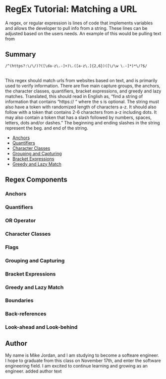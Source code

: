 # RegEx Tutorial: Matching a URL

A regex, or regular expression is lines of code that implements variables and allows the developer to pull info from a string. These lines can be adjusted based on the users needs. An example of this would be pulling text from 

## Summary

````/^(https?:\/\/)?([\da-z\.-]+)\.([a-z\.]{2,6})([\/\w \.-]*)*\/?$/````
<br /> <br />

This regex should match urls from websites based on text, and is primarily used to verify information. There are five main capture groups, the anchors, the character classes, quantifiers, bracket expressions, and greedy and lazy matches. Translated, this should read in English as, “find a string of information that contains “https:// “ where the s is optional. The string must also have a token with randomized length of characters a-z. It should also follow with a token that contains 2-6 characters from a-z including dots. It may also contain a token that has a slash followed by numbers, spaces, letters, dots and/or dashes.” The beginning and ending slashes in the string represent the beg. and end of the string.


- [Anchors](#anchors)
- [Quantifiers](#quantifiers)
- [Character Classes](#character-classes)
- [Grouping and Capturing](#grouping-and-capturing)
- [Bracket Expressions](#bracket-expressions)
- [Greedy and Lazy Match](#greedy-and-lazy-match)

## Regex Components

### Anchors

### Quantifiers

### OR Operator

### Character Classes

### Flags

### Grouping and Capturing

### Bracket Expressions

### Greedy and Lazy Match

### Boundaries

### Back-references

### Look-ahead and Look-behind

## Author

My name is Mike Jordan, and I am studying to become a softeare engineer. I hope to graduate from this class on November 17th, and enter the software engineering field. I am excited to continue learning and growing as an engineer. added author text
